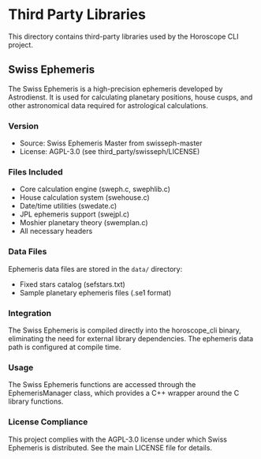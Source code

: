 # Third Party Libraries

This directory contains third-party libraries used by the Horoscope CLI project.

## Swiss Ephemeris

The Swiss Ephemeris is a high-precision ephemeris developed by Astrodienst. It is used for calculating planetary positions, house cusps, and other astronomical data required for astrological calculations.

### Version
- Source: Swiss Ephemeris Master from swisseph-master
- License: AGPL-3.0 (see third_party/swisseph/LICENSE)

### Files Included
- Core calculation engine (sweph.c, swephlib.c)
- House calculation system (swehouse.c)
- Date/time utilities (swedate.c)
- JPL ephemeris support (swejpl.c)
- Moshier planetary theory (swemplan.c)
- All necessary headers

### Data Files
Ephemeris data files are stored in the `data/` directory:
- Fixed stars catalog (sefstars.txt)
- Sample planetary ephemeris files (.se1 format)

### Integration
The Swiss Ephemeris is compiled directly into the horoscope_cli binary, eliminating the need for external library dependencies. The ephemeris data path is configured at compile time.

### Usage
The Swiss Ephemeris functions are accessed through the EphemerisManager class, which provides a C++ wrapper around the C library functions.

### License Compliance
This project complies with the AGPL-3.0 license under which Swiss Ephemeris is distributed. See the main LICENSE file for details.
